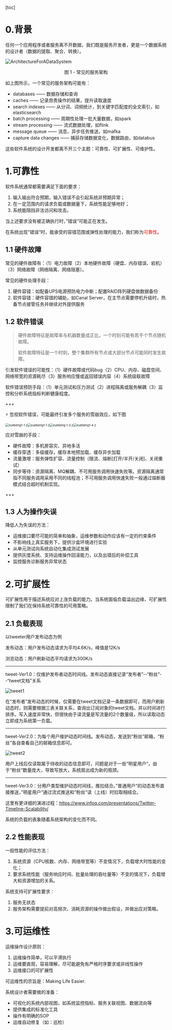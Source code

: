 [toc]

# 0.背景

任何一个应用程序或者服务离不开数据，我们既是服务开发者，更是一个数据系统的设计者（数据的提取、聚合、转换）。

![ArchitectureForADataSystem](/Users/panyongfeng/Documents/basic_framework/wiki/Notebook/DDIA/pics/ArchitectureForADataSystem.png)

<center>图 1 - 常见的服务架构</center>

如上图所示，一个常见的服务架构可能有：

* databases —— 数据存储和查询
* caches —— 记录昂贵操作的结果，提升读取速度
* search indexes —— 从分词、词频统计，到关键字匹配度的全文索引，如elasticsearch
* batch processing —— 周期性处理一批大量数据，如spark
* stream processing —— 流式数据处理，如flink
* message queue —— 消息、异步任务推送，如mafka
* capture data changes —— 捕获存储数据变化，数据路由，如databus

这些软件系统的设计开发都离不开三个主题：可靠性、可扩展性、可维护性。



# 1.可靠性

软件系统通常都需要满足下面的要求：

1. 输入输出符合预期，输入错误不会引起系统非预期异常；
2. 在一定范围内的请求负载或数据量下，系统性能足够地好；
3. 系统能阻挡非法访问和攻击。

当上述要求没有被正确执行时，”错误“可能正在发生。

在系统出现”错误“时，能承受的容错范围或弹性处理的能力，我们称为<font color='red'>可靠性</font>。

## 1.1 硬件故障

常见的硬件故障有：（1）电力故障（2）本地硬件故障（硬盘、内存错误、宕机）（3）网络故障（网络隔离、网络阻塞）。

常见的硬件处理手段：

1. 硬件容错：如配备UPS电源预防电力中断；配置RAID阵列硬盘做数据备份
2. 软件容错：硬件容错的辅助，如Canal Server，在主节点需要停机升级时，热备节点接管任务并继续对外提供服务

## 1.2 软件错误

> 硬件故障特征是故障率与机器数量成正比，一个时刻可能有若干个节点随机故障。
>
> 软件故障特征是一个时刻，整个集群所有节点或大部分节点可能同时发生故障。

引发软件错误的可能性：（1）硬件故障或代码bug（2）CPU、内存、磁盘空间、网络带宽的资源耗尽（3）服务响应慢或返回错误内容（4）系统级联故障

软件错误预防手段：（1）单元测试和压力测试（2）进程隔离或服务解耦（3）监控和分析系统指标判断健康程度。

+++

:zap: 忽视软件错误，可能最终引发多个服务的雪崩效应，如下图

<img src="/Users/panyongfeng/Documents/basic_framework/wiki/Notebook/DDIA/pics/xuebeng1-1.jpg" alt="xuebeng1-1 z" style="zoom:67%;" /><img src="/Users/panyongfeng/Documents/basic_framework/wiki/Notebook/DDIA/pics/xuebeng1-2.jpg" alt="xuebeng1-1 z" style="zoom:67%;" /><img src="/Users/panyongfeng/Documents/basic_framework/wiki/Notebook/DDIA/pics/xuebeng 1-3.jpg" alt="xuebeng 1-3 z" style="zoom:67%;" /><img src="/Users/panyongfeng/Documents/basic_framework/wiki/Notebook/DDIA/pics/xuebeng1-4.jpg" alt="xuebeng1-4 z" style="zoom:67%;" />

应对雪崩的手段：

* 硬件故障：多机房容灾、异地多活
* 缓存穿透：多级缓存，缓存本地预加载、缓存异步加载
* 流量激增：服务弹性扩容、流量控制（限流、熔断[打开/半开/关闭]、关闭重试）
* 同步等待：资源隔离、MQ解耦、不可用服务调用快速失败等。资源隔离通常指不同服务调用采用不同的线程池；不可用服务调用快速失败一般通过熔断器模式结合超时机制实现。

+++

## 1.3 人为操作失误

降低人为失误的方法：

* 运维接口要尽可能的简单和抽象，运维参数和动作应该有一定的约束条件
* 不影响线上真实服务下，提供沙盒环境进行实验
* 从单元测试向系统自动化集成测试发展
* 提供灰度系统、支持运维操作回滚能力，以及出错后的补偿工具
* 监控服务诊断服务异常状态



# 2.可扩展性

可扩展性用于描述系统应对上涨负载的能力。当系统面临负载溢出边缘，可扩展性限制了我们在保持系统可靠性的可用策略。

## 2.1 负载表现

以tweeter用户发布动态为例

发布动态：用户发布动态请求为平均4.6K/s，峰值是12K/s

浏览动态：用户刷新动态平均请求为300K/s

---

tweet-Ver1.0：仅维护发布者动态时间线。发布动态直接记录“发布者”--“粉丝”--“tweet文档”关系

![tweet1](/Users/panyongfeng/Documents/basic_framework/wiki/Notebook/DDIA/pics/tweet1.png)

在“发布者”发布动态的时候，仅需要在tweet文档记录一条数据即可，而用户刷新动态时，则需要根据三表关联关系，查询出订阅对象的tweet文档，并以时间进行排序。写入速度非常快，但很快由于读流量是写流量的2个数量级，所以读取动态立即成为系统第一负载。

---

tweet-Ver2.0：为每个用户维护动态时间线。发布动态，发送到“粉丝”邮箱，“粉丝”各自查看自己的邮箱信息即可。

![tweet2](/Users/panyongfeng/Documents/basic_framework/wiki/Notebook/DDIA/pics/tweet2.png)

用户上线后仅读取属于待收的动态信息即可，问题是对于一些“明星用户“，由于”粉丝“数量庞大，导致写放大，系统扇出成为新的瓶颈。

---

tweet-Ver3.0：分用户类型维护动态时间线，推拉结合。”普通用户“的动态发布直接推送，”明星用户“通过流式推送和”粉丝“读（上线）时拉取相结合。

这里有更详细的演进过程：https://www.infoq.com/presentations/Twitter-Timeline-Scalability/

系统的负载的表象随着系统架构的变化而不同。

## 2.2 性能表现

一般性能的评估方法：

1. 系统资源（CPU核数、内存、网络带宽等）不变情况下，负载增大时性能的变化；
2. 要求系统性能（服务响应时间、批量处理的吞吐量等）不变的情况下，负载增大和资源增加的关系。

系统支持可扩展性要求：

1. 服务无状态
2. 服务架构需要提前对高频次、消耗资源的操作做出假设，并做出应对策略。

# 3.可运维性

运维操作设计原则：

1. 运维操作简单，可以平滑执行
2. 运维要直观，容易理解，尽可能避免有严格时序要求或非线性操作
3. 运维接口的可扩展性

可运维性的宗旨是：Making Life Easier.

系统设计者需要做的准备：

* 可视化的系统内部视图，如系统监控指标、服务关联视图、数据流向等
* 提供集成的标准化工具
* 操作有明确的SOP
* 运维自动修复（如：巡检）



